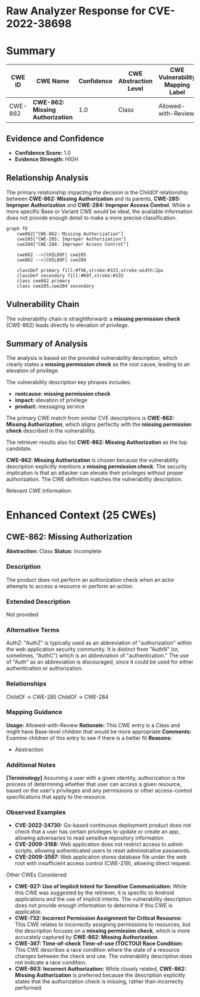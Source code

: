 # Raw Analyzer Response for CVE-2022-38698

# Summary

| CWE ID | CWE Name | Confidence | CWE Abstraction Level | CWE Vulnerability Mapping Label | CWE-Vulnerability Mapping Notes |
|---|---|---|---|---|---|
| CWE-862 | **CWE-862: Missing Authorization** | 1.0 | Class | Allowed-with-Review | Primary CWE |

## Evidence and Confidence

*   **Confidence Score:** 1.0
*   **Evidence Strength:** HIGH

## Relationship Analysis

The primary relationship impacting the decision is the ChildOf relationship between **CWE-862: Missing Authorization** and its parents, **CWE-285: Improper Authorization** and **CWE-284: Improper Access Control**. While a more specific Base or Variant CWE would be ideal, the available information does not provide enough detail to make a more precise classification.

```mermaid
graph TD
    cwe862["CWE-862: Missing Authorization"]
    cwe285["CWE-285: Improper Authorization"]
    cwe284["CWE-284: Improper Access Control"]
    
    cwe862 -->|CHILDOF| cwe285
    cwe862 -->|CHILDOF| cwe284
    
    classDef primary fill:#f96,stroke:#333,stroke-width:2px
    classDef secondary fill:#69f,stroke:#333
    class cwe862 primary
    class cwe285,cwe284 secondary
```

## Vulnerability Chain

The vulnerability chain is straightforward: a **missing permission check** (CWE-862) leads directly to elevation of privilege.

## Summary of Analysis

The analysis is based on the provided vulnerability description, which clearly states a **missing permission check** as the root cause, leading to an elevation of privilege.

The vulnerability description key phrases includes:
- **rootcause:** **missing permission check**
- **impact:** elevation of privilege
- **product:** messaging service

The primary CWE match from similar CVE descriptions is **CWE-862: Missing Authorization**, which aligns perfectly with the **missing permission check** described in the vulnerability.

The retriever results also list **CWE-862: Missing Authorization** as the top candidate.

**CWE-862: Missing Authorization** is chosen because the vulnerability description explicitly mentions a **missing permission check**. The security implication is that an attacker can elevate their privileges without proper authorization. The CWE definition matches the vulnerability description.

Relevant CWE Information:

# Enhanced Context (25 CWEs)

## CWE-862: Missing Authorization
**Abstraction:** Class
**Status:** Incomplete

### Description
The product does not perform an authorization check when an actor attempts to access a resource or perform an action.

### Extended Description
Not provided

### Alternative Terms
AuthZ: "AuthZ" is typically used as an abbreviation of "authorization" within the web application security community. It is distinct from "AuthN" (or, sometimes, "AuthC") which is an abbreviation of "authentication." The use of "Auth" as an abbreviation is discouraged, since it could be used for either authentication or authorization.

### Relationships
ChildOf -> CWE-285
ChildOf -> CWE-284

### Mapping Guidance
**Usage:** Allowed-with-Review
**Rationale:** This CWE entry is a Class and might have Base-level children that would be more appropriate
**Comments:** Examine children of this entry to see if there is a better fit
**Reasons:**
- Abstraction

### Additional Notes
**[Terminology]** Assuming a user with a given identity, authorization is the process of determining whether that user can access a given resource, based on the user's privileges and any permissions or other access-control specifications that apply to the resource.

### Observed Examples
- **CVE-2022-24730:** Go-based continuous deployment product does not check that a user has certain privileges to update or create an app, allowing adversaries to read sensitive repository information
- **CVE-2009-3168:** Web application does not restrict access to admin scripts, allowing authenticated users to reset administrative passwords.
- **CVE-2009-3597:** Web application stores database file under the web root with insufficient access control (CWE-219), allowing direct request.

Other CWEs Considered:

*   **CWE-927: Use of Implicit Intent for Sensitive Communication:** While this CWE was suggested by the retriever, it is specific to Android applications and the use of implicit intents. The vulnerability description does not provide enough information to determine if this CWE is applicable.
*   **CWE-732: Incorrect Permission Assignment for Critical Resource:** This CWE relates to incorrectly assigning permissions to resources, but the description focuses on a **missing permission check**, which is more accurately captured by **CWE-862: Missing Authorization**.
*   **CWE-367: Time-of-check Time-of-use (TOCTOU) Race Condition:** This CWE describes a race condition where the state of a resource changes between the check and use. The vulnerability description does not indicate a race condition.
*   **CWE-863: Incorrect Authorization:** While closely related, **CWE-862: Missing Authorization** is preferred because the description explicitly states that the authorization check is missing, rather than incorrectly performed.